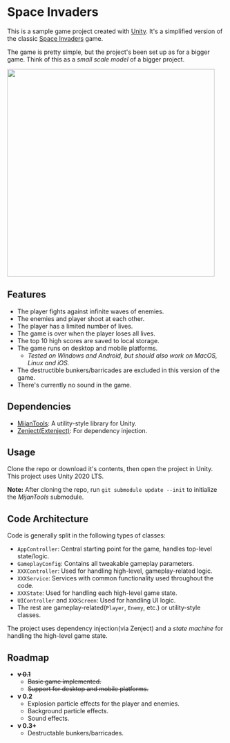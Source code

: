 # Space Invaders
This is a sample game project created with [Unity](https://unity.com/). It's a simplified version of the classic [Space Invaders](https://en.wikipedia.org/wiki/Space_Invaders) game.

The game is pretty simple, but the project's been set up as for a bigger game. Think of this as a *small scale model* of a bigger project.

<img src="GIFs/space_invaders.gif" width="480" />


## Features
- The player fights against infinite waves of enemies.
- The enemies and player shoot at each other.
- The player has a limited number of lives.
- The game is over when the player loses all lives.
- The top 10 high scores are saved to local storage.
- The game runs on desktop and mobile platforms.
    - *Tested on Windows and Android, but should also work on MacOS, Linux and iOS.*
- The destructible bunkers/barricades are excluded in this version of the game.
- There's currently no sound in the game.

## Dependencies
- [MijanTools](https://github.com/vidak92/mijan-tools): A utility-style library for Unity.
- [Zenject(Extenject)](https://github.com/Mathijs-Bakker/Extenject): For dependency injection.

## Usage
Clone the repo or download it's contents, then open the project in Unity. This project uses Unity 2020 LTS.

**Note:** After cloning the repo, run `git submodule update --init` to initialize the *MijanTools* submodule.

## Code Architecture
Code is generally split in the following types of classes:
- `AppController`: Central starting point for the game, handles top-level state/logic.
- `GameplayConfig`: Contains all tweakable gameplay parameters.
- `XXXController`: Used for handling high-level, gameplay-related logic.
- `XXXService`: Services with common functionality used throughout the code.
- `XXXState`: Used for handling each high-level game state.
- `UIController` and `XXXScreen`: Used for handling UI logic.
- The rest are gameplay-related(`Player`, `Enemy`, etc.) or utility-style classes.

The project uses dependency injection(via Zenject) and a *state machine* for handling the high-level game state.

## Roadmap
- ~~**v 0.1**~~
	- ~~Basic game implemented.~~
	- ~~Support for desktop and mobile platforms.~~
- **v 0.2**
    - Explosion particle effects for the player and enemies.
    - Background particle effects.
    - Sound effects.
- **v 0.3+**
    - Destructable bunkers/barricades.
